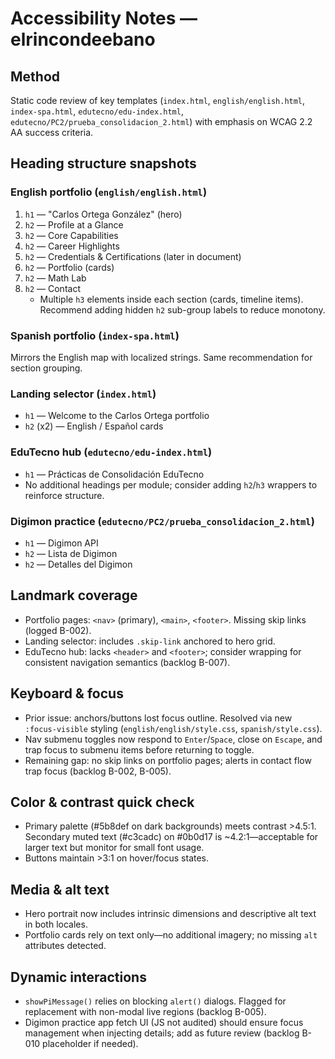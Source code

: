 # Accessibility Notes — elrincondeebano

## Method
Static code review of key templates (`index.html`, `english/english.html`, `index-spa.html`, `edutecno/edu-index.html`, `edutecno/PC2/prueba_consolidacion_2.html`) with emphasis on WCAG 2.2 AA success criteria.

## Heading structure snapshots

### English portfolio (`english/english.html`)
1. `h1` — "Carlos Ortega González" (hero)
2. `h2` — Profile at a Glance
3. `h2` — Core Capabilities
4. `h2` — Career Highlights
5. `h2` — Credentials & Certifications (later in document)
6. `h2` — Portfolio (cards)
7. `h2` — Math Lab
8. `h2` — Contact
   - Multiple `h3` elements inside each section (cards, timeline items). Recommend adding hidden `h2` sub-group labels to reduce monotony.

### Spanish portfolio (`index-spa.html`)
Mirrors the English map with localized strings. Same recommendation for section grouping.

### Landing selector (`index.html`)
- `h1` — Welcome to the Carlos Ortega portfolio
- `h2` (x2) — English / Español cards

### EduTecno hub (`edutecno/edu-index.html`)
- `h1` — Prácticas de Consolidación EduTecno
- No additional headings per module; consider adding `h2`/`h3` wrappers to reinforce structure.

### Digimon practice (`edutecno/PC2/prueba_consolidacion_2.html`)
- `h1` — Digimon API
- `h2` — Lista de Digimon
- `h2` — Detalles del Digimon

## Landmark coverage
- Portfolio pages: `<nav>` (primary), `<main>`, `<footer>`. Missing skip links (logged B-002).
- Landing selector: includes `.skip-link` anchored to hero grid.
- EduTecno hub: lacks `<header>` and `<footer>`; consider wrapping for consistent navigation semantics (backlog B-007).

## Keyboard & focus
- Prior issue: anchors/buttons lost focus outline. Resolved via new `:focus-visible` styling (`english/english/style.css`, `spanish/style.css`).
- Nav submenu toggles now respond to `Enter`/`Space`, close on `Escape`, and trap focus to submenu items before returning to toggle.
- Remaining gap: no skip links on portfolio pages; alerts in contact flow trap focus (backlog B-002, B-005).

## Color & contrast quick check
- Primary palette (#5b8def on dark backgrounds) meets contrast >4.5:1. Secondary muted text (#c3cadc) on #0b0d17 is ~4.2:1—acceptable for larger text but monitor for small font usage.
- Buttons maintain >3:1 on hover/focus states.

## Media & alt text
- Hero portrait now includes intrinsic dimensions and descriptive alt text in both locales.
- Portfolio cards rely on text only—no additional imagery; no missing `alt` attributes detected.

## Dynamic interactions
- `showPiMessage()` relies on blocking `alert()` dialogs. Flagged for replacement with non-modal live regions (backlog B-005).
- Digimon practice app fetch UI (JS not audited) should ensure focus management when injecting details; add as future review (backlog B-010 placeholder if needed).

